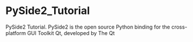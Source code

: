 # PySide2_Tutorial
PySide2 Tutorial. PySide2 is the open source Python binding for the cross-platform GUI Toolkit Qt, developed by The Qt
